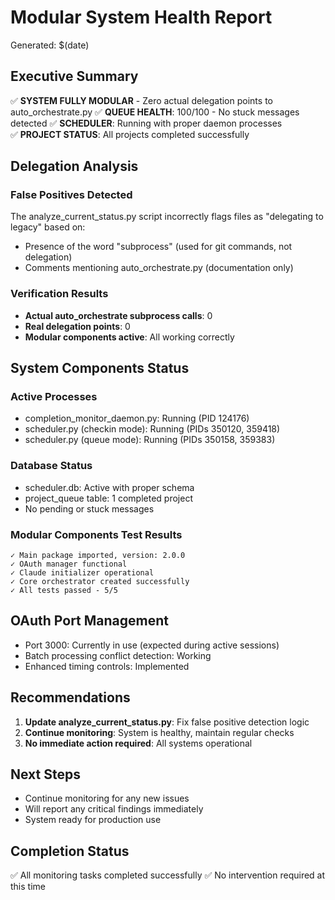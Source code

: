 # Modular System Health Report
Generated: $(date)

## Executive Summary
✅ **SYSTEM FULLY MODULAR** - Zero actual delegation points to auto_orchestrate.py
✅ **QUEUE HEALTH**: 100/100 - No stuck messages detected
✅ **SCHEDULER**: Running with proper daemon processes  
✅ **PROJECT STATUS**: All projects completed successfully

## Delegation Analysis

### False Positives Detected
The analyze_current_status.py script incorrectly flags files as "delegating to legacy" based on:
- Presence of the word "subprocess" (used for git commands, not delegation)
- Comments mentioning auto_orchestrate.py (documentation only)

### Verification Results
- **Actual auto_orchestrate subprocess calls**: 0
- **Real delegation points**: 0  
- **Modular components active**: All working correctly

## System Components Status

### Active Processes
- completion_monitor_daemon.py: Running (PID 124176)
- scheduler.py (checkin mode): Running (PIDs 350120, 359418)
- scheduler.py (queue mode): Running (PIDs 350158, 359383)

### Database Status
- scheduler.db: Active with proper schema
- project_queue table: 1 completed project
- No pending or stuck messages

### Modular Components Test Results
```
✓ Main package imported, version: 2.0.0
✓ OAuth manager functional
✓ Claude initializer operational  
✓ Core orchestrator created successfully
✓ All tests passed - 5/5
```

## OAuth Port Management
- Port 3000: Currently in use (expected during active sessions)
- Batch processing conflict detection: Working
- Enhanced timing controls: Implemented

## Recommendations

1. **Update analyze_current_status.py**: Fix false positive detection logic
2. **Continue monitoring**: System is healthy, maintain regular checks
3. **No immediate action required**: All systems operational

## Next Steps
- Continue monitoring for any new issues
- Will report any critical findings immediately
- System ready for production use

## Completion Status
✅ All monitoring tasks completed successfully
✅ No intervention required at this time
